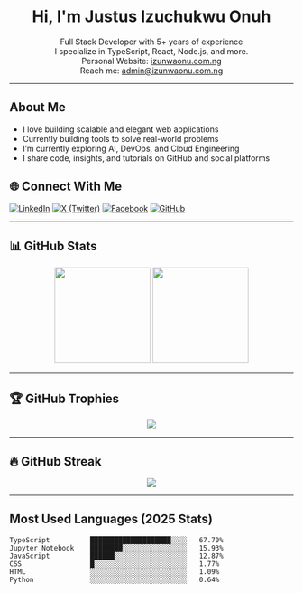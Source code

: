 <h1 align="center">Hi, I'm Justus Izuchukwu Onuh</h1>

<p align="center">
   Full Stack Developer with 5+ years of experience <br/>
   I specialize in TypeScript, React, Node.js, and more. <br/>
   Personal Website: <a href="https://izunwaonu.com.ng">izunwaonu.com.ng</a> <br/>
   Reach me: <a href="mailto:admin@izunwaonu.com.ng">admin@izunwaonu.com.ng</a>
</p>

---

##  About Me

-  I love building scalable and elegant web applications
-  Currently building tools to solve real-world problems
-  I’m currently exploring AI, DevOps, and Cloud Engineering
-  I share code, insights, and tutorials on GitHub and social platforms

## 🌐 Connect With Me

[![LinkedIn](https://img.shields.io/badge/LinkedIn-0077B5?style=for-the-badge&logo=linkedin&logoColor=white)](https://www.linkedin.com/in/onuh-justus-izuchukwu-9340a121b/)
[![X (Twitter)](https://img.shields.io/badge/X-000000?style=for-the-badge&logo=twitter&logoColor=white)](https://x.com/izunwaonu)
[![Facebook](https://img.shields.io/badge/Facebook-1877F2?style=for-the-badge&logo=facebook&logoColor=white)](https://www.facebook.com/izunwonu)
[![GitHub](https://img.shields.io/badge/GitHub-171515?style=for-the-badge&logo=github&logoColor=white)](https://github.com/izunwaonu)

---

## 📊 GitHub Stats

<div align="center">
  <img src="https://github-readme-stats.vercel.app/api?username=izunwaonu&show_icons=true&theme=react&count_private=true" height="170" />
  <img src="https://github-readme-stats.vercel.app/api/top-langs/?username=izunwaonu&layout=compact&theme=react" height="170" />
</div>

---

## 🏆 GitHub Trophies

<p align="center">
  <img src="https://github-profile-trophy.vercel.app/?username=izunwaonu&theme=radical&no-frame=true&margin-w=10" />
</p>

---

## 🔥 GitHub Streak

<p align="center">
  <img src="https://streak-stats.demolab.com?user=izunwaonu&theme=radical&hide_border=true&border_radius=5" />
</p>

---

##  Most Used Languages (2025 Stats)

```text
TypeScript          ████████████████████░░░░   67.70%
Jupyter Notebook    ████████░░░░░░░░░░░░░░░░   15.93%
JavaScript          ██████░░░░░░░░░░░░░░░░░░   12.87%
CSS                 █░░░░░░░░░░░░░░░░░░░░░░░   1.77%
HTML                ░░░░░░░░░░░░░░░░░░░░░░░░   1.09%
Python              ░░░░░░░░░░░░░░░░░░░░░░░░   0.64%
